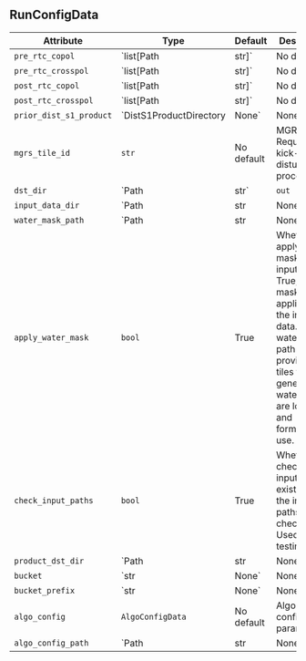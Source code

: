 ## RunConfigData

| Attribute | Type | Default | Description |
|-----------|------|---------|-------------|
| `pre_rtc_copol` | `list[Path | str]` | No default | List of paths to pre-rtc copolarization data. |
| `pre_rtc_crosspol` | `list[Path | str]` | No default | List of paths to pre-rtc crosspolarization data. |
| `post_rtc_copol` | `list[Path | str]` | No default | List of paths to post-rtc copolarization data. |
| `post_rtc_crosspol` | `list[Path | str]` | No default | List of paths to post-rtc crosspolarization data. |
| `prior_dist_s1_product` | `DistS1ProductDirectory | None` | None | Path to prior DIST-S1 product. Can accept str, Path, or DistS1ProductDirectory. If None, no prior product is used and confirmation is not performed. |
| `mgrs_tile_id` | `str` | No default | MGRS tile ID. Required to kick-off disturbance processing. |
| `dst_dir` | `Path | str` | `out` | No description available |
| `input_data_dir` | `Path | str | None` | None | Input data directory. If None, defaults to dst_dir. |
| `water_mask_path` | `Path | str | None` | None | Path to water mask. If None, no water mask is used. |
| `apply_water_mask` | `bool` | True | Whether to apply water mask to the input data. If True, water mask is applied to the input data. If no water mask path is provided, the tiles to generate the water mask are localized and formatted for use. |
| `check_input_paths` | `bool` | True | Whether to check if the input paths exist. If True, the input paths are checked. Used during testing. |
| `product_dst_dir` | `Path | str | None` | None | Path to product directory. If None, defaults to dst_dir. |
| `bucket` | `str | None` | None | Bucket to use for product storage. If None, no bucket is used. |
| `bucket_prefix` | `str | None` | None | Bucket prefix to use for product storage. If None, no bucket prefix is used. |
| `algo_config` | `AlgoConfigData` | No default | Algorithm configuration parameters. |
| `algo_config_path` | `Path | str | None` | None | Path to external algorithm config file. If None, no external algorithm config is used. |
